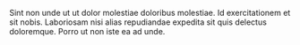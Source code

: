 Sint non unde ut ut dolor molestiae doloribus molestiae.
Id exercitationem et sit nobis.
Laboriosam nisi alias repudiandae expedita sit quis delectus doloremque.
Porro ut non iste ea ad unde.